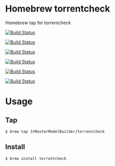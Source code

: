 # Homebrew torrentcheck

Homebrew tap for torrentcheck

[![Build Status](https://github.com/JrMasterModelBuilder/homebrew-torrentcheck/workflows/macOS%2012/badge.svg?branch=main)](https://github.com/JrMasterModelBuilder/homebrew-torrentcheck/actions?query=workflow%3AmacOS%2012+branch%3Amain)

[![Build Status](https://github.com/JrMasterModelBuilder/homebrew-torrentcheck/workflows/macOS%2011/badge.svg?branch=main)](https://github.com/JrMasterModelBuilder/homebrew-torrentcheck/actions?query=workflow%3AmacOS%2011+branch%3Amain)

[![Build Status](https://github.com/JrMasterModelBuilder/homebrew-torrentcheck/workflows/macOS%2010.15/badge.svg?branch=main)](https://github.com/JrMasterModelBuilder/homebrew-torrentcheck/actions?query=workflow%3AmacOS%2010.15+branch%3Amain)

[![Build Status](https://github.com/JrMasterModelBuilder/homebrew-torrentcheck/workflows/Ubuntu%2022.04/badge.svg?branch=main)](https://github.com/JrMasterModelBuilder/homebrew-torrentcheck/actions?query=workflow%3AUbuntu%2022.04+branch%3Amain)

[![Build Status](https://github.com/JrMasterModelBuilder/homebrew-torrentcheck/workflows/Ubuntu%2020.04/badge.svg?branch=main)](https://github.com/JrMasterModelBuilder/homebrew-torrentcheck/actions?query=workflow%3AUbuntu%2020.04+branch%3Amain)

[![Build Status](https://github.com/JrMasterModelBuilder/homebrew-torrentcheck/workflows/Ubuntu%2018.04/badge.svg?branch=main)](https://github.com/JrMasterModelBuilder/homebrew-torrentcheck/actions?query=workflow%3AUbuntu%2018.04+branch%3Amain)


# Usage

## Tap

```
$ brew tap JrMasterModelBuilder/torrentcheck
```

## Install

```
$ brew install torrentcheck
```
